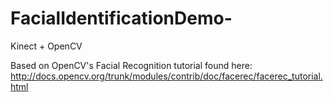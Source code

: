 FacialIdentificationDemo-
=========================

Kinect + OpenCV

Based on OpenCV's Facial Recognition tutorial found here:
http://docs.opencv.org/trunk/modules/contrib/doc/facerec/facerec_tutorial.html
